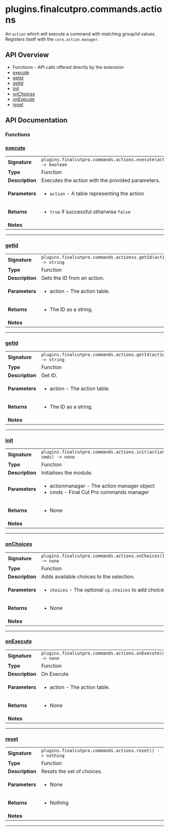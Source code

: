# plugins.finalcutpro.commands.actions

An `action` which will execute a command with matching group/id values.
Registers itself with the `core.action.manager`.

## API Overview
* Functions - API calls offered directly by the extension
 * [execute](#execute)
 * [getId](#getId)
 * [getId](#getId)
 * [init](#init)
 * [onChoices](#onChoices)
 * [onExecute](#onExecute)
 * [reset](#reset)

## API Documentation

### Functions


### [execute](#execute)

|                                             |                                                                                     |
| --------------------------------------------|-------------------------------------------------------------------------------------|
| **Signature**                               | `plugins.finalcutpro.commands.actions.execute(action) -> boolean`                                                                    |
| **Type**                                    | Function                                                                     |
| **Description**                             | Executes the action with the provided parameters.                                                                     |
| **Parameters**                              | <ul><li>`action`  - A table representing the action</li></ul> |
| **Returns**                                 | <ul><li>`true` if successful otherwise `false`</li></ul>          |
| **Notes**                                   | <ul></ul>                |

---

### [getId](#getId)

|                                             |                                                                                     |
| --------------------------------------------|-------------------------------------------------------------------------------------|
| **Signature**                               | `plugins.finalcutpro.commands.actionss.getId(action) -> string`                                                                    |
| **Type**                                    | Function                                                                     |
| **Description**                             | Gets the ID from an action.                                                                     |
| **Parameters**                              | <ul><li>action - The action table.</li></ul> |
| **Returns**                                 | <ul><li>The ID as a string.</li></ul>          |
| **Notes**                                   | <ul></ul>                |

---

### [getId](#getId)

|                                             |                                                                                     |
| --------------------------------------------|-------------------------------------------------------------------------------------|
| **Signature**                               | `plugins.finalcutpro.commands.actions.getId(action) -> string`                                                                    |
| **Type**                                    | Function                                                                     |
| **Description**                             | Get ID.                                                                     |
| **Parameters**                              | <ul><li>action - The action table.</li></ul> |
| **Returns**                                 | <ul><li>The ID as a string.</li></ul>          |
| **Notes**                                   | <ul></ul>                |

---

### [init](#init)

|                                             |                                                                                     |
| --------------------------------------------|-------------------------------------------------------------------------------------|
| **Signature**                               | `plugins.finalcutpro.commands.actions.init(actionmanager, cmds) -> none`                                                                    |
| **Type**                                    | Function                                                                     |
| **Description**                             | Initialises the module.                                                                     |
| **Parameters**                              | <ul><li>actionmanager - The action manager object</li><li>cmds - Final Cut Pro commands manager</li></ul> |
| **Returns**                                 | <ul><li>None</li></ul>          |
| **Notes**                                   | <ul></ul>                |

---

### [onChoices](#onChoices)

|                                             |                                                                                     |
| --------------------------------------------|-------------------------------------------------------------------------------------|
| **Signature**                               | `plugins.finalcutpro.commands.actions.onChoices([choices]) -> none`                                                                    |
| **Type**                                    | Function                                                                     |
| **Description**                             | Adds available choices to the selection.                                                                     |
| **Parameters**                              | <ul><li>`choices` - The optional `cp.choices` to add choices to.</li></ul> |
| **Returns**                                 | <ul><li>None</li></ul>          |
| **Notes**                                   | <ul></ul>                |

---

### [onExecute](#onExecute)

|                                             |                                                                                     |
| --------------------------------------------|-------------------------------------------------------------------------------------|
| **Signature**                               | `plugins.finalcutpro.commands.actions.onExecute(action) -> none`                                                                    |
| **Type**                                    | Function                                                                     |
| **Description**                             | On Execute.                                                                     |
| **Parameters**                              | <ul><li>action - The action table.</li></ul> |
| **Returns**                                 | <ul><li>None</li></ul>          |
| **Notes**                                   | <ul></ul>                |

---

### [reset](#reset)

|                                             |                                                                                     |
| --------------------------------------------|-------------------------------------------------------------------------------------|
| **Signature**                               | `plugins.finalcutpro.commands.actions.reset() -> nothing`                                                                    |
| **Type**                                    | Function                                                                     |
| **Description**                             | Resets the set of choices.                                                                     |
| **Parameters**                              | <ul><li>None</li></ul> |
| **Returns**                                 | <ul><li>Nothing</li></ul>          |
| **Notes**                                   | <ul></ul>                |

---
